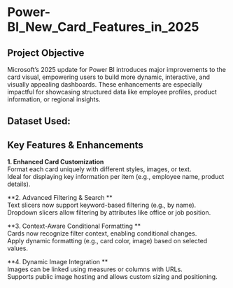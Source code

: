 # Power-BI_New_Card_Features_in_2025
## Project Objective
Microsoft’s 2025 update for Power BI introduces major improvements to the card visual, empowering users to build more dynamic, interactive, and visually appealing dashboards. These enhancements are especially impactful for showcasing structured data like employee profiles, product information, or regional insights.
## Dataset Used:


## Key Features & Enhancements                                        
**1. Enhanced Card Customization**                                                   
Format each card uniquely with different styles, images, or text.                                       
Ideal for displaying key information per item (e.g., employee name, product details).

**2. Advanced Filtering & Search **                                                    
Text slicers now support keyword-based filtering (e.g., by name).                                        
Dropdown slicers allow filtering by attributes like office or job position.                                     

**3. Context-Aware Conditional Formatting  **                                                             
Cards now recognize filter context, enabling conditional changes.                                                           
Apply dynamic formatting (e.g., card color, image) based on selected values.                                          

**4. Dynamic Image Integration **                                        
Images can be linked using measures or columns with URLs.                                               
Supports public image hosting and allows custom sizing and positioning.


